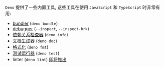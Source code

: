 `Deno` 提供了一些内置工具, 这些工具在使用 `JavaScript` 和 `TypeScript` 时非常有用:
- [bundler](https://deno.land/manual/tools/bundler) (`deno bundle`)
- [debugger](https://deno.land/manual/tools/debugger) (`--inspect`, `--inspect-brk`)
- [依赖关系检查器](https://deno.land/manual/tools/dependency_inspector) (`deno info`)
- [文档生成器](https://deno.land/manual/tools/documentation_generator) (`deno doc`)
- [格式化](https://deno.land/manual/tools/formatter) (`deno fmt`)
- [测试运行器](https://deno.land/manual/testing) (`deno test`)
- linter (`deno lint`) [即将推出]()